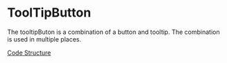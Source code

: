 # ToolTipButton
The tooltipButon is a combination of a button and tooltip. The combination is used in multiple places.

[Code Structure](../Structure.md)